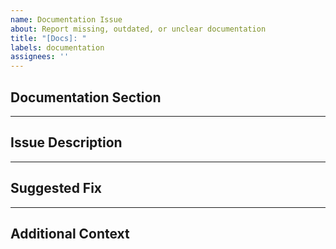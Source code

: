 ```yaml
---
name: Documentation Issue
about: Report missing, outdated, or unclear documentation
title: "[Docs]: "
labels: documentation
assignees: ''
---
```


## Documentation Section

<!-- Which section of the docs is affected? e.g., API Reference, README, Installation Guide -->

---

## Issue Description

<!-- What is wrong or missing? -->

---

## Suggested Fix

<!-- How could this be improved? -->

---

## Additional Context

<!-- Any other details or screenshots -->
